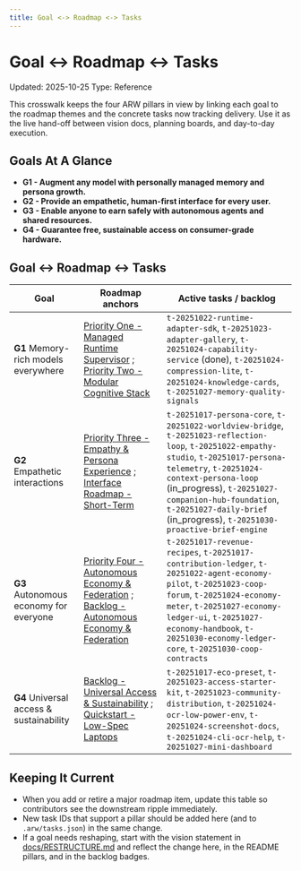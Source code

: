 ```yaml
---
title: Goal <-> Roadmap <-> Tasks
---
```


# Goal <-> Roadmap <-> Tasks

Updated: 2025-10-25
Type: Reference

This crosswalk keeps the four ARW pillars in view by linking each goal to the roadmap themes and the concrete tasks now tracking delivery. Use it as the live hand-off between vision docs, planning boards, and day-to-day execution.

## Goals At A Glance

- **G1 - Augment any model with personally managed memory and persona growth.**
- **G2 - Provide an empathetic, human-first interface for every user.**
- **G3 - Enable anyone to earn safely with autonomous agents and shared resources.**
- **G4 - Guarantee free, sustainable access on consumer-grade hardware.**

## Goal <-> Roadmap <-> Tasks

| Goal | Roadmap anchors | Active tasks / backlog |
| --- | --- | --- |
| **G1** Memory-rich models everywhere | [Priority One - Managed Runtime Supervisor](ROADMAP.md#priority-one--managed-runtime-supervisor) ; [Priority Two - Modular Cognitive Stack](ROADMAP.md#priority-two--modular-cognitive-stack--memory-orchestration) | `t-20251022-runtime-adapter-sdk`, `t-20251023-adapter-gallery`, `t-20251024-capability-service` (done), `t-20251024-compression-lite`, `t-20251024-knowledge-cards`, `t-20251027-memory-quality-signals` |
| **G2** Empathetic interactions | [Priority Three - Empathy & Persona Experience](ROADMAP.md#priority-three--empathy--persona-experience) ; [Interface Roadmap - Short-Term](INTERFACE_ROADMAP.md#short-term-0-3-months) | `t-20251017-persona-core`, `t-20251022-worldview-bridge`, `t-20251023-reflection-loop`, `t-20251022-empathy-studio`, `t-20251017-persona-telemetry`, `t-20251024-context-persona-loop` (in_progress), `t-20251027-companion-hub-foundation`, `t-20251027-daily-brief` (in_progress), `t-20251030-proactive-brief-engine` |
| **G3** Autonomous economy for everyone | [Priority Four - Autonomous Economy & Federation](ROADMAP.md#priority-four--autonomous-economy--federation) ; [Backlog - Autonomous Economy & Federation](BACKLOG.md#autonomous-economy--federation) | `t-20251017-revenue-recipes`, `t-20251017-contribution-ledger`, `t-20251022-agent-economy-pilot`, `t-20251023-coop-forum`, `t-20251024-economy-meter`, `t-20251027-economy-ledger-ui`, `t-20251027-economy-handbook`, `t-20251030-economy-ledger-core`, `t-20251030-coop-contracts` |
| **G4** Universal access & sustainability | [Backlog - Universal Access & Sustainability](BACKLOG.md#universal-access--sustainability) ; [Quickstart - Low-Spec Laptops](guide/quickstart.md#low-spec-laptops) | `t-20251017-eco-preset`, `t-20251023-access-starter-kit`, `t-20251023-community-distribution`, `t-20251024-ocr-low-power-env`, `t-20251024-screenshot-docs`, `t-20251024-cli-ocr-help`, `t-20251027-mini-dashboard` |

## Keeping It Current

- When you add or retire a major roadmap item, update this table so contributors see the downstream ripple immediately.
- New task IDs that support a pillar should be added here (and to `.arw/tasks.json`) in the same change.
- If a goal needs reshaping, start with the vision statement in [docs/RESTRUCTURE.md](RESTRUCTURE.md) and reflect the change here, in the README pillars, and in the backlog badges.






